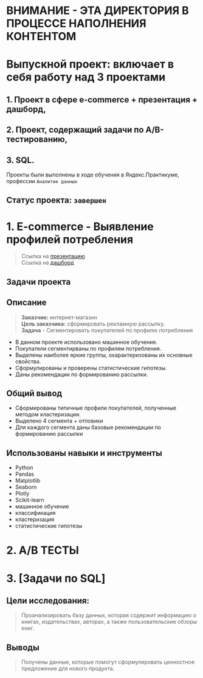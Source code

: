 # ВНИМАНИЕ - ЭТА ДИРЕКТОРИЯ В ПРОЦЕССЕ НАПОЛНЕНИЯ КОНТЕНТОМ
# Выпускной проект: включает в себя работу над 3 проектами 

## 1. Проект в сфере e-commerce + презентация + дашборд,  
## 2. Проект, содержащий задачи по A/B-тестированию,
## 3. SQL.
Проекты были выполнены в ходе обучения в Яндекс.Практикуме, профессии `Аналитик данных`
## Статус проекта: `завершен`

#  1. E-commerce - Выявление профилей потребления
> Ссылка на [презентацию](https://drive.google.com/file/d/1dbmN7WAEPSFE9_7EIZ4luUrmWruINsID/view?usp=sharing)       
> Ссылка на [дашборд](https://public.tableau.com/app/profile/maiia.deiko/viz/new_ecomm/Dashboard)   
## Задачи проекта
## Описание
> **Заказчик:** интернет-магазин    
> **Цель заказчика:** сформировать рекламную рассылку.   
> **Задача** - Сегментировать покупателей по профилю потребления   
* В данном проекте использовано машинное обучение.        
* Покупатели сегментирваны по профилям потребления.    
* Выделены наиболее яркие группы, охарактеризованы их основные свойства.   
* Сформулированы и проверены статистические гипотезы.   
* Даны рекомендации по формированию рассылки.
## Общий вывод
*  Сформированы типичные профили покупателей, полученные методом кластеризации.   
*  Выделено 4 сегмента + отповики   
*  Для каждого сегмента даны базовые рекомендации по формированию рассылки    

##  Использованы навыки и инструменты
* Python
* Pandas
* Matplotlib
* Seaborn
* Plotly
* Scikit-learn
* машинное обучение
* классификация
* кластеризация
* статистические гипотезы
# 2. А/В ТЕСТЫ

# 3. [Задачи по SQL]
## Цели исследования:   
> Проанализировать базу данных, которая содержит информацию о книгах, издательствах, авторах, а также пользовательские обзоры книг.  
## Выводы
> Получены данные, которые помогут сформулировать ценностное предложение для нового продукта.
